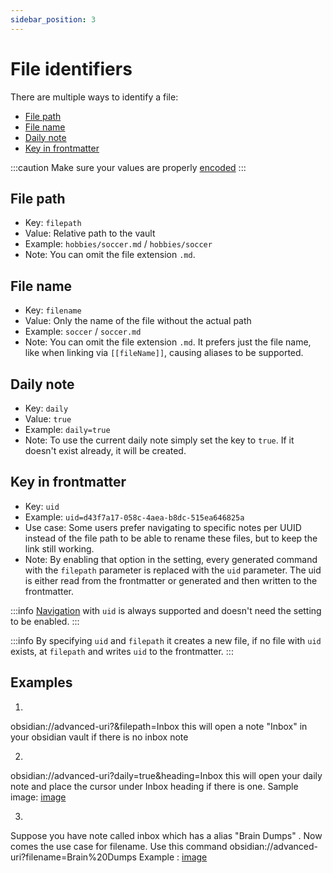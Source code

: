 ```yaml
---
sidebar_position: 3
---
```

# File identifiers

There are multiple ways to identify a file:

- [File path](#file-path)
- [File name](#file-name)
- [Daily note](#daily-note)
- [Key in frontmatter](#key-in-frontmatter)

:::caution
Make sure your values are properly [encoded](encoding)
:::

## File path

- Key: `filepath`
- Value: Relative path to the vault
- Example: `hobbies/soccer.md` / `hobbies/soccer`
- Note: You can omit the file extension `.md`.

## File name

- Key: `filename`
- Value: Only the name of the file without the actual path
- Example: `soccer` / `soccer.md`
- Note: You can omit the file extension `.md`. It prefers just the file name, like when linking via `[[fileName]]`, causing aliases to be supported.


## Daily note

- Key: `daily`
- Value: `true`
- Example: `daily=true`
- Note: To use the current daily note simply set the key to `true`. If it doesn't exist already, it will be created. 

## Key in frontmatter

- Key: `uid`
- Example: `uid=d43f7a17-058c-4aea-b8dc-515ea646825a`
- Use case: Some users prefer navigating to specific notes per UUID instead of the file path to be able to rename these files, but to keep the link still working.
- Note: By enabling that option in the setting, every generated command with the `filepath` parameter is replaced with the `uid` parameter. The uid is either read from the frontmatter or generated and then written to the frontmatter. 

:::info
[Navigation](../actions/navigation.md) with `uid` is always supported and doesn't need the setting to be enabled.
:::

:::info
By specifying `uid` and `filepath` it creates a new file, if no file with `uid` exists, at `filepath` and writes `uid` to the frontmatter.
:::

## Examples
1)
obsidian://advanced-uri?&filepath=Inbox
this will open a note "Inbox" in your obsidian vault if there is no inbox note

2)
obsidian://advanced-uri?daily=true&heading=Inbox
this will open your daily note and place the cursor under Inbox heading if there is one.
Sample image: [image](https://user-images.githubusercontent.com/95166364/205477904-dc974487-65e7-4480-a99b-d9ab0b1a2536.png)

3)
Suppose you have note called inbox which has a alias "Brain Dumps" . Now comes the use case for filename.
Use this command
obsidian://advanced-uri?filename=Brain%20Dumps
Example : [image](https://user-images.githubusercontent.com/95166364/205478454-b6949bf6-cf8c-4218-abaa-3d1bf22bfc1e.png)



